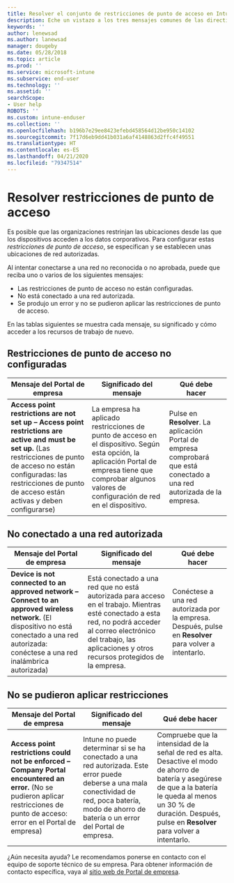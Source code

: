 ```yaml
---
title: Resolver el conjunto de restricciones de punto de acceso en Intune
description: Eche un vistazo a los tres mensajes comunes de las directivas de restricción de punto de acceso de Intune y aprenda a resolverlos
keywords: ''
author: lenewsad
ms.author: lanewsad
manager: dougeby
ms.date: 05/28/2018
ms.topic: article
ms.prod: ''
ms.service: microsoft-intune
ms.subservice: end-user
ms.technology: ''
ms.assetid: ''
searchScope:
- User help
ROBOTS: ''
ms.custom: intune-enduser
ms.collection: ''
ms.openlocfilehash: b196b7e29ee8423efebd458564d12be950c14102
ms.sourcegitcommit: 7f17d6eb9dd41b031a6af4148863d2ffc4f49551
ms.translationtype: HT
ms.contentlocale: es-ES
ms.lasthandoff: 04/21/2020
ms.locfileid: "79347514"
---
```

# <a name="resolve-access-point-restrictions"></a>Resolver restricciones de punto de acceso

Es posible que las organizaciones restrinjan las ubicaciones desde las que los dispositivos acceden a los datos corporativos.
Para configurar estas *restricciones de punto de acceso*, se especifican y se establecen unas ubicaciones de red autorizadas.  

Al intentar conectarse a una red no reconocida o no aprobada, puede que reciba uno o varios de los siguientes mensajes:

* Las restricciones de punto de acceso no están configuradas.
* No está conectado a una red autorizada.
* Se produjo un error y no se pudieron aplicar las restricciones de punto de acceso.

 En las tablas siguientes se muestra cada mensaje, su significado y cómo acceder a los recursos de trabajo de nuevo.

## <a name="access-point-restrictions-not-set-up"></a>Restricciones de punto de acceso no configuradas  
| Mensaje del Portal de empresa | Significado del mensaje | Qué debe hacer                                                               
|------------------------|--------------------------|--------------------------|
| **Access point restrictions are not set up – Access point restrictions are active and must be set up.** (Las restricciones de punto de acceso no están configuradas: las restricciones de punto de acceso están activas y deben configurarse) | La empresa ha aplicado restricciones de punto de acceso en el dispositivo. Según esta opción, la aplicación Portal de empresa tiene que comprobar algunos valores de configuración de red en el dispositivo. | Pulse en **Resolver**. La aplicación Portal de empresa comprobará que está conectado a una red autorizada de la empresa. |

## <a name="not-connected-to-an-approved-network"></a>No conectado a una red autorizada  

| Mensaje del Portal de empresa | Significado del mensaje | Qué debe hacer                                                                   
|------------------------|-----------------------------------|--------------------------|
| **Device is not connected to an approved network – Connect to an approved wireless network.** (El dispositivo no está conectado a una red autorizada: conéctese a una red inalámbrica autorizada) | Está conectado a una red que no está autorizada para acceso en el trabajo. Mientras esté conectado a esta red, no podrá acceder al correo electrónico del trabajo, las aplicaciones y otros recursos protegidos de la empresa. | Conéctese a una red autorizada por la empresa. Después, pulse en **Resolver** para volver a intentarlo. |

## <a name="restrictions-couldnt-be-enforced"></a>No se pudieron aplicar restricciones  

| Mensaje del Portal de empresa | Significado del mensaje | Qué debe hacer                                                                      
|------------------------|-----------------------------------|--------------------------|
| **Access point restrictions could not be enforced – Company Portal encountered an error.** (No se pudieron aplicar restricciones de punto de acceso: error en el Portal de empresa) | Intune no puede determinar si se ha conectado a una red autorizada. Este error puede deberse a una mala conectividad de red, poca batería, modo de ahorro de batería o un error del Portal de empresa. | Compruebe que la intensidad de la señal de red es alta. Desactive el modo de ahorro de batería y asegúrese de que a la batería le queda al menos un 30 % de duración. Después, pulse en **Resolver** para volver a intentarlo. 

¿Aún necesita ayuda? Le recomendamos ponerse en contacto con el equipo de soporte técnico de su empresa. Para obtener información de contacto específica, vaya al [sitio web de Portal de empresa](https://portal.manage.microsoft.com/#HelpDeskDialog).
